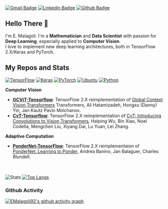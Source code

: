 
[![Gmail Badge](https://img.shields.io/badge/Gmail-D14836?style=for-the-badge&logo=gmail&logoColor=white)](mailto:emala.892@gmail.com) 
[![Linkedin Badge](https://img.shields.io/badge/LinkedIn-0077B5?style=for-the-badge&logo=linkedin&logoColor=white)](https://www.linkedin.com/in/emanuele-malagoli-93bbb91a8/) [![Github Badge](https://img.shields.io/badge/GitHub-100000?style=for-the-badge&logo=github&logoColor=white&color=lightgrey)](https://www.github.com/EMalagoli92/)
## Hello There 👋 
I'm E. Malagoli. I'm a **Mathematician** and **Data Scientist** with passion for **Deep Learning**, especially applied to **Computer Vision**.\
I love to implement new deep learning architectures, both in TensorFlow 2.X/Keras and PyTorch.

## My Repos and Stats
[![TensorFlow](https://img.shields.io/badge/TensorFlow-%23FF6F00.svg?style=for-the-badge&logo=TensorFlow&logoColor=white)](https://www.tensorflow.org/)
[![Keras](https://img.shields.io/badge/Keras-%23D00000.svg?style=for-the-badge&logo=Keras&logoColor=white)](https://keras.io/)
[![PyTorch](https://img.shields.io/badge/PyTorch-EE4C2C?style=for-the-badge&logo=pytorch&logoColor=white)](https://pytorch.org/)
[![Ubuntu](https://img.shields.io/badge/Ubuntu-E95420?style=for-the-badge&logo=ubuntu&logoColor=white&color=blueviolet)](https://ubuntu.com/)
[![Python](https://img.shields.io/badge/python-3670A0?style=for-the-badge&logo=python&logoColor=ffdd54)](https://www.python.org/)

**Computer Vision**
- [**GCViT-Tensorflow**](https://github.com/EMalagoli92/GCViT-TensorFlow): TensorFlow 2.X reimplementation of [Global Context Vision Transformers](https://arxiv.org/pdf/2206.09959.pdf) Transformers, Ali Hatamizadeh, Hongxu (Danny) Yin, Jan Kautz Pavlo Molchanov. 
- [**CvT-Tensorflow**](https://github.com/EMalagoli92/CvT-TensorFlow): TensorFlow 2.X reimplementation of [CvT: Introducing Convolutions to Vision Transformers](https://arxiv.org/abs/2103.15808), Haiping Wu, Bin Xiao, Noel Codella, Mengchen Liu, Xiyang Dai, Lu Yuan, Lei Zhang. 

**Adaptive Computation**
- [**PonderNet-TensorFlow**](https://github.com/EMalagoli92/PonderNet-TensorFlow): TensorFlow 2.X reimplementaion of [PonderNet: Learning to Ponder](https://arxiv.org/abs/2107.05407), Andrea Banino, Jan Balaguer, Charles Blundell.

\
\
![Stats](https://github-readme-stats.vercel.app/api?username=EMalagoli92&title_color=FA8C00&icon_color=CC5160&text_color=949CA5&bg_color=00000000&show_icons=true&hide_border=true&hide_rank=true) [![Top Langs](https://github-readme-stats.vercel.app/api/top-langs/?username=EMalagoli92&layout=compact&bg_color=00000000&hide_border=true)](https://github.com/EMalagoli92/github-readme-stats)

### Github Activity
[![EMalagoli92's github activity graph](https://activity-graph.herokuapp.com/graph?username=EMalagoli92&theme=react-dark)](https://github.com/ashutosh00710/github-readme-activity-graph)
